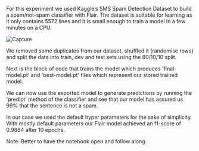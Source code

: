 For this experiment we used Kaggle’s SMS Spam Detection Dataset to build a spam/not-spam classifier with Flair. The dataset is suitable for learning as it only contains 5572 lines and it is small enough to train a model in a few minutes on a CPU.

![Capture](https://github.com/Achraf-99/myProjects/assets/115900714/4bf07c74-f849-4a5e-b5a5-876fc5981976)

We removed some duplicates from our dataset, shuffled it (randomise rows) and split the data into train, dev and test sets using the 80/10/10 split.

Next is the block of code that trains the model which produces 'final-model.pt' and 'best-model.pt' files which represent our stored trained model.

We can now use the exported model to generate predictions by running the 'predict' method of the classifier and see that our model has assured us 99% that the sentence is not a spam.

In our case we used the default hyper parameters for the sake of simplicity. With mostly default parameters our Flair model achieved an f1-score of  0.9884 after 10 epochs.

Note: Better to have the notebook open and follow along.
